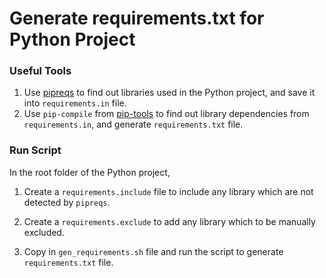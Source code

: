 # Generate requirements.txt for Python Project



### Useful Tools

1. Use [pipreqs](https://github.com/bndr/pipreqs) to find out libraries used in the Python project, and save it into `requirements.in` file.
2. Use `pip-compile` from [pip-tools](https://github.com/jazzband/pip-tools) to find out library dependencies from  `requirements.in`, and generate `requirements.txt` file.



### Run Script

In the root folder of the Python project, 

1. Create a `requirements.include` file to include any library which are not detected by `pipreqs`.
2. Create a `requirements.exclude` to add any library which to be manually excluded.

3. Copy in `gen_requirements.sh` file and run the script to generate `requirements.txt` file.





